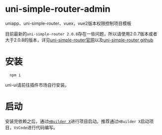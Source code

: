 # uni-simple-router-admin

uniapp、uni-simple-router、vuex，vue2版本权限控制项目模板

目前最新的`uni-simple-router 2.0.8`存在一些问题，所以请使用2.0.7版本或者大于2.0.8的版本，详见[uni-simple-router官网](https://hhyang.cn/v2/)以及[uni-simple-router github](https://github.com/SilurianYang/uni-simple-router)

# 安装
```shell
  npm i
```
uni-ui请前往插件市场自行安装。

# 启动
安装完依赖之后，通过[`HBuilder X`](https://www.dcloud.io/hbuilderx.html)进行项目启动。推荐通过`HBuilder X`启动项目，`VsCode`进行代码编写。
